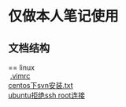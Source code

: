 仅做本人笔记使用
===

文档结构
--
==
linux</br>
  <a href='https://github.com/zhong1/note/blob/master/linux/.vimrc'>.vimrc</a></br>
  <a href='https://github.com/zhong1/note/blob/master/linux/centos%E4%B8%8Bsvn%E5%AE%89%E8%A3%85.txt'>centos下svn安装.txt</a></br>
  <a href='https://github.com/zhong1/note/blob/master/linux/ubuntu%E6%8B%92%E7%BB%9Dssh%20root%E8%BF%9E%E6%8E%A5'>ubuntu拒绝ssh root连接</a></br>
